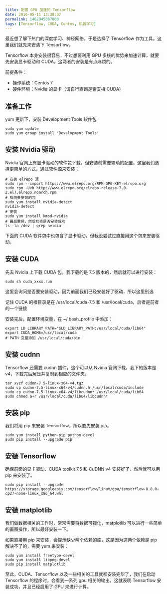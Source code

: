 ```yaml
---
title: 配置 GPU 加速的 Tensorflow
date: 2016-05-11 13:38:07
permalink: 1462945087000
tags: [Tensorflow, CUDA, Centos, 机器学习]
---
```


最近想了解下热门的深度学习、神经网络，于是选择了 Tensorflow 作为工具。这里我们就先来安装下 Tensorflow。

Tensorflow 本身安装很容易，不过想要利用 GPU 多核的优势来加速计算，就要先安装显卡驱动和 CUDA，这两者的安装是有点麻烦的。

前提条件：

- 操作系统：Centos 7
- 硬件环境：Nvidia 的显卡（请自行查询是否支持 CUDA）

## 准备工作

yum 更新下，安装 Development Tools 软件包

```
sudo yum update
sudo yum group install 'Development Tools'
```

## 安装 Nvidia 驱动

Nvidia 官网上有显卡驱动的软件包下载，但安装前需要繁琐的配置，这里我们选择更简单的方式，通过软件源来安装：

```
# 安装 elrepo 源
sudo rpm --import https://www.elrepo.org/RPM-GPG-KEY-elrepo.org
sudo rpm -Uvh http://www.elrepo.org/elrepo-release-7.0-2.el7.elrepo.noarch.rpm
# 探测要安装的包
sudo yum install nvidia-detect
nvidia-detect
# 安装
sudo yum install kmod-nvidia
# 最后重启，然后检查是否安装成功
ls -la /dev | grep nvidia
```

下面的 CUDA 软件包中也包含了显卡驱动，但我没尝试过直接用这个包来安装驱动。

## 安装 CUDA

先去 Nvidia 上下载 CUDA 包，我下载的是 7.5 版本的，然后就可以进行安装：

```
sudo sh cuda_xxxx.run
```

这里会询问是否要安装驱动，因为前面我们已经安装好了驱动，所以这里别选

记住 CUDA 的根目录是在 /usr/local/cuda-7.5 和 /usr/local/cuda，后者是前者的一个链接

安装完后，配置环境变量，在 ~/.bash_profile 中添加：

```
export LD_LIBRARY_PATH="$LD_LIBRARY_PATH:/usr/local/cuda/lib64"
export CUDA_HOME=/usr/local/cuda
# PATH 变量添加 /usr/local/cuda/bin
```

## 安装 cudnn

Tensorflow 还需要 cudnn 插件，这个可以从 Nvidia 官网下载，我下的版本是 v4，下载完后解压并复制到相应的文件夹。

```
tar xvzf cudnn-7.5-linux-x64-v4.tgz
sudo cp cudnn-7.5-linux-x64-v4/cudnn.h /usr/local/cuda/include
sudo cp cudnn-7.5-linux-x64-v4/libcudnn* /usr/local/cuda/lib64
sudo chmod a+r /usr/local/cuda/lib64/libcudnn*
```

## 安装 pip

我们将用 pip 来安装 Tensorflow，所以要先安装 pip。

```
sudo yum install python-pip python-devel
sudo pip install --upgrade pip
```

## 安装 Tensorflow

确保前面的显卡驱动、CUDA toolkit 7.5 和 CuDNN v4 安装好了，然后就可以用 pip 来安装了。

```
sudo pip install --upgrade https://storage.googleapis.com/tensorflow/linux/gpu/tensorflow-0.8.0-cp27-none-linux_x86_64.whl
```

## 安装 matplotlib

我们做数据相关的工作时，常常需要将数据可视化，matplotlib 可以进行一些简单的画图操作，所以最好安装一下。

如果直接用 pip 来安装，会提示缺少两个依赖的库，这是因为这两个依赖是 pip 解决不了的，需要 yum 来安装：

```
sudo yum install freetype-devel
sudo yum install libpng-devel
sudo pip install matplotlib
```

至此，CUDA、Tensorflow 以及一些相关的工具就都安装完毕了，我们在启动 Tensorflow 的程序时，会看到一系列 gpu 相关的输出，这就表明 Tensorflow 安装成功，并且已经启用了 GPU 来进行计算。
